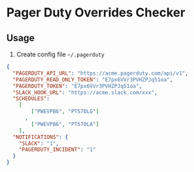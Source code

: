# Pager Duty Overrides Checker

## Usage

1. Create config file `~/.pagerduty`

```json
{
  "PAGERDUTY_API_URL": "https://acme.pagerduty.com/api/v1",
  "PAGERDUTY_READ_ONLY_TOKEN": "E7px6VVr3PVHZPJq51oa",
  "PAGERDUTY_TOKEN": "E7px6VVr3PVHZPJq51oa",
  "SLACK_HOOK_URL": "https://acme.slack.com/xxx",
  "SCHEDULES":
    [
        ["PWEVPB6", "PT57OLG"]
      ,
        ["PWEVPB6", "PT57OLA"]
    ],
  "NOTIFICATIONS": {
    "SLACK": "1",
    "PAGERDUTY_INCIDENT": "1"
  }
}
```
